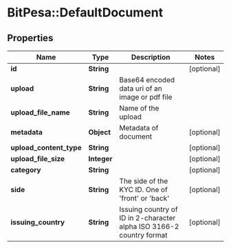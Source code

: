 # BitPesa::DefaultDocument

## Properties
Name | Type | Description | Notes
------------ | ------------- | ------------- | -------------
**id** | **String** |  | [optional] 
**upload** | **String** | Base64 encoded data uri of an image or pdf file | 
**upload_file_name** | **String** | Name of the upload | 
**metadata** | **Object** | Metadata of document | [optional] 
**upload_content_type** | **String** |  | [optional] 
**upload_file_size** | **Integer** |  | [optional] 
**category** | **String** |  | [optional] 
**side** | **String** | The side of the KYC ID. One of &#39;front&#39; or &#39;back&#39; | [optional] 
**issuing_country** | **String** | Issuing country of ID in 2-character alpha ISO 3166-2 country format | [optional] 


